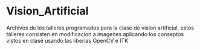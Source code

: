 # Vision_Artificial

Archivos de los talleres programados para la clase de vision artificial, estos talleres consisten en modificacion a imagenes aplicando los conseptos vistos en clase usando las liberias OpenCV e ITK

